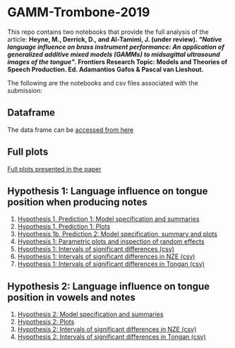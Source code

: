 # GAMM-Trombone-2019

This repo contains two notebooks that provide the full analysis of the article: **Heyne, M., Derrick, D., and Al-Tamimi, J. (under review). *"Native language influence on brass instrument performance: An application of generalized additive mixed models (GAMMs) to midsagittal ultrasound images of the tongue"*. Frontiers Research Topic: Models and Theories of Speech Production. Ed. Adamantios Gafos & Pascal van Lieshout.**

The following are the notebooks and csv files associated with the submission:

## Dataframe

The data frame can be [accessed from here](https://osf.io/um23r/?pid=3zn2g)

## Full plots

[Full plots presented in the paper](https://jalalal-tamimi.github.io/GAMM-Trombone-2019/Frontiers_paper_plots_Final.nb.html)

## Hypothesis 1: Language influence on tongue position when producing notes

1. [Hypothesis 1, Prediction 1: Model specification and summaries](https://jalalal-tamimi.github.io/GAMM-Trombone-2019/GAMM_Trombone_H1_Final.nb.html)
2. [Hypothesis 1, Prediction 1: Plots](https://jalalal-tamimi.github.io/GAMM-Trombone-2019/GAMM_Trombone_H1_plots_v6.nb.html)
3. [Hypothesis 1b, Prediction 2: Model specification, summary and plots](https://jalalal-tamimi.github.io/GAMM-Trombone-2019/GAMM_Trombone_H1b_v8.html)
4. [Hypothesis 1: Parametric plots and inspection of random effects](https://jalalal-tamimi.github.io/GAMM-Trombone-2019/GAMM_Trombone_H1_para_rand.nb.html)
5. [Hypothesis 1: Intervals of significant differences (csv)](https://jalalal-tamimi.github.io/GAMM-Trombone-2019/Notes.gam.AR.Mod2_intervals_of_significant_differences.csv)
6. [Hypothesis 1: Intervals of significant differences in NZE (csv)](https://jalalal-tamimi.github.io/GAMM-Trombone-2019/Notes.gam.AR.Mod2_within_lg_ints_of_sig_diffs_NZE.csv)
7. [Hypothesis 1: Intervals of significant differences in Tongan (csv)](https://jalalal-tamimi.github.io/GAMM-Trombone-2019/Notes.gam.AR.Mod2_within_lg_ints_of_sig_diffs_Tongan.csv)

## Hypothesis 2: Language influence on tongue position in vowels and notes

1. [Hypothesis 2: Model specification and summaries](https://jalalal-tamimi.github.io/GAMM-Trombone-2019/GAMM_Trombone_H2_Final.nb.html)
2. [Hypothesis 2: Plots](https://jalalal-tamimi.github.io/GAMM-Trombone-2019/GAMM_Trombone_H2_plots_v6.nb.html)
3. [Hypothesis 2: Intervals of significant differences in NZE (csv)](https://jalalal-tamimi.github.io/GAMM-Trombone-2019/NZE.gam.AR.Mod2_intervals_of_significant_differences.csv)
4. [Hypothesis 2: Intervals of significant differences in Tongan (csv)](https://jalalal-tamimi.github.io/GAMM-Trombone-2019/Tongan.gam.AR.Mod2_intervals_of_significant_differences.csv)
